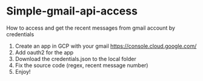 # Simple-gmail-api-access
How to access and get the recent messages from gmail account by credentials

1. Create an app in GCP with your gmail
    https://console.cloud.google.com/
2. Add oauth2 for the app
3. Download the credentials.json to the local folder
4. Fix the source code (regex, recent message number)
5. Enjoy!
